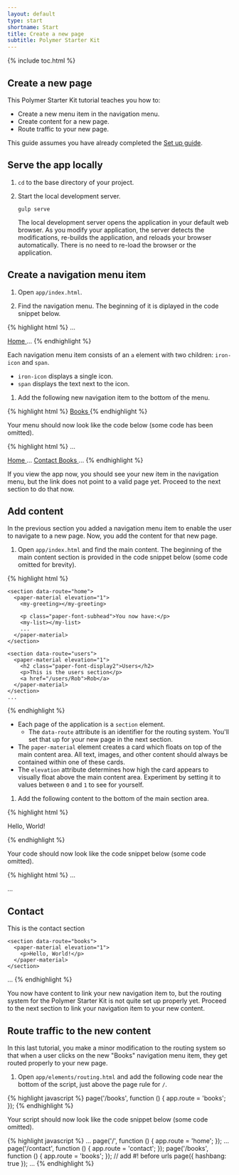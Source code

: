 ```yaml
---
layout: default
type: start
shortname: Start
title: Create a new page
subtitle: Polymer Starter Kit
---
```


{% include toc.html %}

## Create a new page

This Polymer Starter Kit tutorial teaches you how to:

* Create a new menu item in the navigation menu.
* Create content for a new page.
* Route traffic to your new page.

This guide assumes you have already completed the [Set up guide](setting-up.html).

## Serve the app locally

1. `cd` to the base directory of your project.

1. Start the local development server.

       gulp serve

   The local development server opens the application in your default
   web browser. As you modify your application, the server detects the
   modifications, re-builds the application, and reloads your browser
   automatically. There is no need to re-load the browser or the application.

## Create a navigation menu item

1. Open `app/index.html`. 

1. Find the navigation menu. The beginning of it is diplayed in the code
   snippet below.

{% highlight html %}
...
<!-- Drawer Content -->
<paper-menu class="list" attr-for-selected="data-route" selected="{{route}}" on-iron-select="onMenuSelect">
  <a data-route="home" href="/">
    <iron-icon icon="home"></iron-icon>
    <span>Home</span>
  </a>
...
{% endhighlight %}

Each navigation menu item consists of an `a` element with two children: 
`iron-icon` and `span`.

* `iron-icon` displays a single icon. 
* `span` displays the text next to the icon.
   
1. Add the following new navigation item to the bottom of the menu.

{% highlight html %}
<a data-route="books" href="/books">
  <iron-icon icon="book"></iron-icon>
  <span>Books</span>
</a>
{% endhighlight %}

Your menu should now look like the code below (some code has been omitted).

{% highlight html %}
...
<!-- Drawer Content -->
<paper-menu class="list" attr-for-selected="data-route" selected="{{route}}" on-iron-select="onMenuSelect">
  <a data-route="home" href="/">
    <iron-icon icon="home"></iron-icon>
    <span>Home</span>
  </a>
  ...
  <a data-route="contact" href="/contact">
    <iron-icon icon="mail"></iron-icon>
    <span>Contact</span>
  </a>
  <a data-route="books" href="/books">
    <iron-icon icon="book"></iron-icon>
    <span>Books</span>
  </a>
</paper-menu>
...
{% endhighlight %}

If you view the app now, you should see your new item in the navigation
menu, but the link does not point to a valid page yet. Proceed to the 
next section to do that now.

<!-- image with new nav item -->

## Add content

In the previous section you added a navigation menu item to enable the 
user to navigate to a new page. Now, you add the content for that new page.

1. Open `app/index.html` and find the main content. The beginning of the main
   content section is provided in the code snippet below (some code omitted for
   brevity).

{% highlight html %}
<div class="content">
  <iron-pages attr-for-selected="data-route" selected="{{route}}">

    <section data-route="home">
      <paper-material elevation="1">
        <my-greeting></my-greeting>

        <p class="paper-font-subhead">You now have:</p>
        <my-list></my-list>
        ...
      </paper-material>
    </section>

    <section data-route="users">
      <paper-material elevation="1">
        <h2 class="paper-font-display2">Users</h2>
        <p>This is the users section</p>
        <a href="/users/Rob">Rob</a>
      </paper-material>
    </section>
    ...
{% endhighlight %}

* Each page of the application is a `section` element. 
  * The `data-route` attribute is an identifier for the routing system. 
  You'll set that up for your new page in the next section.
* The `paper-material` element creates a card which floats on top of the
  main content area. All text, images, and other content should always
  be contained within one of these cards.
* The `elevation` attribute determines how high the card appears to visually
  float above the main content area. Experiment by setting it to values between
  `0` and `1` to see for yourself.

1. Add the following content to the bottom of the main section area.

{% highlight html %}
<section data-route="books">
  <paper-material elevation="1">
    <p>Hello, World!</p>
  </paper-material>
</section>
{% endhighlight %}

Your code should now look like the code snippet below (some code omitted).

{% highlight html %}
...
<!-- Main Content -->
<div class="content">
  <iron-pages attr-for-selected="data-route" selected="{{route}}">
    ...
    <section data-route="contact">
      <paper-material elevation="1">
        <h2 class="paper-font-display2">Contact</h2>
        <p>This is the contact section</p>
      </paper-material>
    </section>

    <section data-route="books">
      <paper-material elevation="1">
        <p>Hello, World!</p>
      </paper-material>
    </section>

  </iron-pages>
</div>
...
{% endhighlight %}

You now have content to link your new navigation item to, but the routing
system for the Polymer Starter Kit is not quite set up properly yet. Proceed
to the next section to link your navigation item to your new content.

## Route traffic to the new content

In this last tutorial, you make a minor modification to the routing system
so that when a user clicks on the new "Books" navigation menu item, they 
get routed properly to your new page.

1. Open `app/elements/routing.html` and add the following code near the 
   bottom of the script, just above the page rule for `/`.

{% highlight javascript %}
page('/books', function () {
  app.route = 'books';
});
{% endhighlight %}

Your script should now look like the code snippet below (some code omitted).

{% highlight javascript %}
...
page('/', function () {
  app.route = 'home';
});
...
page('/contact', function () {
  app.route = 'contact';
});
page('/books', function () {
  app.route = 'books';
});
// add #! before urls
page({
  hashbang: true
});
...
{% endhighlight %}
